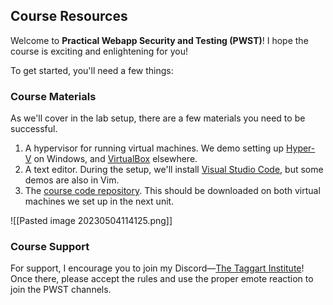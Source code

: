 ## Course Resources  

Welcome to **Practical Webapp Security and Testing (PWST)**! I hope the course is exciting and enlightening for you!  

To get started, you'll need a few things:  

### Course Materials

As we'll cover in the lab setup, there are a few materials you need to be successful.

1.  A hypervisor for running virtual machines. We demo setting up [Hyper-V](https://docs.microsoft.com/en-us/virtualization/hyper-v-on-windows/about/) on Windows, and [VirtualBox](https://virtualbox.org/) elsewhere.
2.  A text editor. During the setup, we'll install [Visual Studio Code](https://code.visualstudio.com/), but some demos are also in Vim.
3.  The [course code repository](https://github.com/mttaggart/pwst-resources). This should be downloaded on both virtual machines we set up in the next unit.  
    
![[Pasted image 20230504114125.png]]

### Course Support

For support, I encourage you to join my Discord—[The Taggart Institute](https://discord.gg/VQfyzB62H3)! Once there, please accept the rules and use the proper emote reaction to join the PWST channels.
